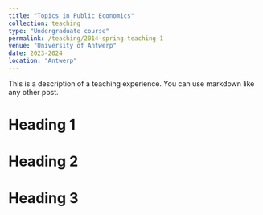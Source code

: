 ```yaml
---
title: "Topics in Public Economics"
collection: teaching
type: "Undergraduate course"
permalink: /teaching/2014-spring-teaching-1
venue: "University of Antwerp"
date: 2023-2024
location: "Antwerp"
---
```


This is a description of a teaching experience. You can use markdown like any other post.

Heading 1
======

Heading 2
======

Heading 3
======
